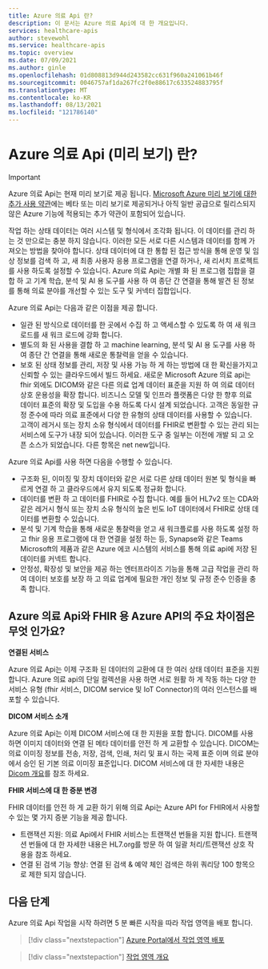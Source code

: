 ```yaml
---
title: Azure 의료 Api 란?
description: 이 문서는 Azure 의료 Api에 대 한 개요입니다.
services: healthcare-apis
author: stevewohl
ms.service: healthcare-apis
ms.topic: overview
ms.date: 07/09/2021
ms.author: ginle
ms.openlocfilehash: 01d808813d944d243582cc631f960a241061b46f
ms.sourcegitcommit: 0046757af1da267fc2f0e88617c633524883795f
ms.translationtype: MT
ms.contentlocale: ko-KR
ms.lasthandoff: 08/13/2021
ms.locfileid: "121786140"
---
```

# <a name="what-is-azure-healthcare-apis-preview"></a>Azure 의료 Api (미리 보기) 란?

> [!IMPORTANT]
> Azure 의료 Api는 현재 미리 보기로 제공 됩니다. [Microsoft Azure 미리 보기에 대한 추가 사용 약관](https://azure.microsoft.com/support/legal/preview-supplemental-terms/)에는 베타 또는 미리 보기로 제공되거나 아직 일반 공급으로 릴리스되지 않은 Azure 기능에 적용되는 추가 약관이 포함되어 있습니다.

작업 하는 상태 데이터는 여러 시스템 및 형식에서 조각화 됩니다. 이 데이터를 관리 하는 것 만으로는 충분 하지 않습니다. 이러한 모든 서로 다른 시스템과 데이터를 함께 가져오는 방법을 찾아야 합니다. 상태 데이터에 대 한 통합 된 접근 방식을 통해 운영 및 임상 정보를 검색 하 고, 새 최종 사용자 응용 프로그램을 연결 하거나, 새 리서치 프로젝트를 사용 하도록 설정할 수 있습니다. Azure 의료 Api는 개별 화 된 프로그램 집합을 결합 하 고 기계 학습, 분석 및 AI 용 도구를 사용 하 여 종단 간 연결을 통해 발견 된 정보를 통해 의료 분야를 개선할 수 있는 도구 및 커넥터 집합입니다.

Azure 의료 Api는 다음과 같은 이점을 제공 합니다.
* 일관 된 방식으로 데이터를 한 곳에서 수집 하 고 액세스할 수 있도록 하 여 새 워크 로드를 새 워크 로드에 강화 합니다.
* 별도의 화 된 사용을 결합 하 고 machine learning, 분석 및 AI 용 도구를 사용 하 여 종단 간 연결을 통해 새로운 통찰력을 얻을 수 있습니다.
* 보호 된 상태 정보를 관리, 저장 및 사용 가능 하 게 하는 방법에 대 한 확신을가지고 신뢰할 수 있는 클라우드에서 빌드 하세요.
새로운 Microsoft Azure 의료 api는 fhir 외에도 DICOM와 같은 다른 의료 업계 데이터 표준을 지원 하 여 의료 데이터 상호 운용성을 확장 합니다. 비즈니스 모델 및 인프라 플랫폼은 다양 한 향후 의료 데이터 표준의 확장 및 도입을 수용 하도록 다시 설계 되었습니다. 고객은 동일한 규정 준수에 따라 의료 표준에서 다양 한 유형의 상태 데이터를 사용할 수 있습니다. 고객이 레거시 또는 장치 소유 형식에서 데이터를 FHIR로 변환할 수 있는 관리 되는 서비스에 도구가 내장 되어 있습니다. 이러한 도구 중 일부는 이전에 개발 되 고 오픈 소스가 되었습니다. 다른 항목은 net new입니다.

Azure 의료 Api를 사용 하면 다음을 수행할 수 있습니다. 
* 구조화 된, 이미징 및 장치 데이터와 같은 서로 다른 상태 데이터 원본 및 형식을 빠르게 연결 하 고 클라우드에서 유지 되도록 정규화 합니다.
* 데이터를 변환 하 고 데이터를 FHIR로 수집 합니다. 예를 들어 HL7v2 또는 CDA와 같은 레거시 형식 또는 장치 소유 형식의 높은 빈도 IoT 데이터에서 FHIR로 상태 데이터를 변환할 수 있습니다.
* 분석 및 기계 학습을 통해 새로운 통찰력을 얻고 새 워크플로를 사용 하도록 설정 하 고 fhir 응용 프로그램에 대 한 연결을 설정 하는 등, Synapse와 같은 Teams Microsoft의 제품과 같은 Azure 에코 시스템의 서비스를 통해 의료 api에 저장 된 데이터를 커넥트 합니다.
* 안정성, 확장성 및 보안을 제공 하는 엔터프라이즈 기능을 통해 고급 작업을 관리 하 여 데이터 보호를 보장 하 고 의료 업계에 필요한 개인 정보 및 규정 준수 인증을 충족 합니다.


## <a name="what-are-the-key-differences-between-azure-healthcare-apis-and-azure-api-for-fhir"></a>Azure 의료 Api와 FHIR 용 Azure API의 주요 차이점은 무엇 인가요?

**연결된 서비스**

Azure 의료 Api는 이제 구조화 된 데이터의 교환에 대 한 여러 상태 데이터 표준을 지원 합니다. Azure 의료 api의 단일 컬렉션을 사용 하면 서로 원활 하 게 작동 하는 다양 한 서비스 유형 (fhir 서비스, DICOM service 및 IoT Connector)의 여러 인스턴스를 배포할 수 있습니다.

**DICOM 서비스 소개**

Azure 의료 Api는 이제 DICOM 서비스에 대 한 지원을 포함 합니다. DICOM를 사용 하면 이미지 데이터와 연결 된 메타 데이터를 안전 하 게 교환할 수 있습니다. DICOM는 의료 이미징 정보를 전송, 저장, 검색, 인쇄, 처리 및 표시 하는 국제 표준 이며 의료 분야에서 승인 된 기본 의료 이미징 표준입니다. DICOM 서비스에 대 한 자세한 내용은 [Dicom 개요](./dicom/dicom-services-overview.md)를 참조 하세요.

**FHIR 서비스에 대 한 증분 변경**

FHIR 데이터를 안전 하 게 교환 하기 위해 의료 Api는 Azure API for FHIR에서 사용할 수 있는 몇 가지 증분 기능을 제공 합니다. 
* 트랜잭션 지원: 의료 Api에서 FHIR 서비스는 트랜잭션 번들을 지원 합니다. 트랜잭션 번들에 대 한 자세한 내용은 HL7.org를 방문 하 여 일괄 처리/트랜잭션 상호 작용을 참조 하세요.
* 연결 된 검색 기능 향상: 연결 된 검색 & 예약 체인 검색은 하위 쿼리당 100 항목으로 제한 되지 않습니다.


## <a name="next-steps"></a>다음 단계

Azure 의료 Api 작업을 시작 하려면 5 분 빠른 시작을 따라 작업 영역을 배포 합니다.

> [!div class="nextstepaction"]
> [Azure Portal에서 작업 영역 배포](healthcare-apis-quickstart.md)

> [!div class="nextstepaction"]
> [작업 영역 개요](workspace-overview.md)
